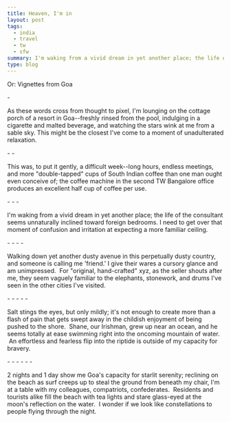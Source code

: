```yaml
---
title: Heaven, I'm in
layout: post
tags:
  - india
  - travel
  - tw
  - sfw
summary: I'm waking from a vivid dream in yet another place; the life of the consultant seems unnaturally inclined toward foreign bedrooms. I need to get over that moment of confusion and irritation at expecting a more familiar ceiling.
type: blog
---
```


Or: Vignettes from Goa

\-

As these words cross from thought to pixel, I'm lounging on the cottage porch of a resort in Goa--freshly rinsed from the pool, indulging in a cigarette and malted beverage, and watching the stars wink at me from a sable sky. This might be the closest I've come to a moment of unadulterated relaxation.

\- -

This was, to put it gently, a difficult week--long hours, endless meetings, and more "double-tapped" cups of South Indian coffee than one man ought even conceive of; the coffee machine in the second TW Bangalore office produces an excellent half cup of coffee per use.

\- - -

I'm waking from a vivid dream in yet another place; the life of the consultant seems unnaturally inclined toward foreign bedrooms. I need to get over that moment of confusion and irritation at expecting a more familiar ceiling.

\- - - -

Walking down yet another dusty avenue in this perpetually dusty country, and someone is calling me 'friend.' I give their wares a cursory glance and am unimpressed.  For "original, hand-crafted" xyz, as the seller shouts after me, they seem vaguely familiar to the elephants, stonework, and drums I've seen in the other cities I've visited.

\- - - - -

Salt stings the eyes, but only mildly; it's not enough to create more than a flash of pain that gets swept away in the childish enjoyment of being pushed to the shore.  Shane, our Irishman, grew up near an ocean, and he seems totally at ease swimming right into the oncoming mountain of water.  An effortless and fearless flip into the riptide is outside of my capacity for bravery.

\- - - - - -

2 nights and 1 day show me Goa's capacity for starlit serenity; reclining on the beach as surf creeps up to steal the ground from beneath my chair, I'm at a table with my colleagues, compatriots, confederates.  Residents and tourists alike fill the beach with tea lights and stare glass-eyed at the moon's reflection on the water.  I wonder if we look like constellations to people flying through the night.
